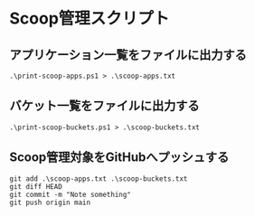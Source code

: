 # Scoop管理スクリプト

## アプリケーション一覧をファイルに出力する

```
.\print-scoop-apps.ps1 > .\scoop-apps.txt
```

## バケット一覧をファイルに出力する

```
.\print-scoop-buckets.ps1 > .\scoop-buckets.txt
```

## Scoop管理対象をGitHubへプッシュする

```
git add .\scoop-apps.txt .\scoop-buckets.txt
git diff HEAD
git commit -m "Note something"
git push origin main
```
